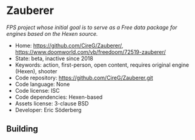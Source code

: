 # Zauberer

_FPS project whose initial goal is to serve as a Free data package for engines based on the Hexen source._

- Home: https://github.com/CireG/Zauberer/, https://www.doomworld.com/vb/freedoom/72519-zauberer/
- State: beta, inactive since 2018
- Keywords: action, first-person, open content, requires original engine (Hexen), shooter
- Code repository: https://github.com/CireG/Zauberer.git
- Code language: None
- Code license: ISC
- Code dependencies: Hexen-based
- Assets license: 3-clause BSD
- Developer: Eric Söderberg

## Building

